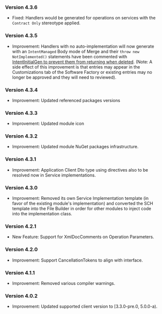 ### Version 4.3.6

- Fixed: Handlers would be generated for operations on services with the `Contract Only` stereotype applied.

### Version 4.3.5

- Improvement: Handlers with no auto-implementation will now generate with an `IntentManaged` Body mode of Merge and their `throw new NotImplemented()` statements have been commented with [IntentInitialGen to prevent them from returning when deleted](https://docs.intentarchitect.com/articles/application-development/code-management/code-management-csharp/code-management-csharp.html#the--intentinitialgen-instruction). (Note: A side effect of this improvement is that entries may appear in the Customizations tab of the Software Factory or existing entries may no longer be approved and they will need to reviewed).

### Version 4.3.4

- Improvement: Updated referenced packages versions

### Version 4.3.3

- Improvement: Updated module icon

### Version 4.3.2

- Improvement: Updated module NuGet packages infrastructure.

### Version 4.3.1

- Improvement: Application Client Dto type using directives also to be resolved now in Service implementations.

### Version 4.3.0

- Improvement: Removed its own Service Implementation template (in favor of the existing module's implementation) and converted the SCH template into the File Builder in order for other modules to inject code into the implementation class.

### Version 4.2.1

- New Feature: Support for XmlDocComments on Operation Parameters.

### Version 4.2.0

- Improvement: Support CancellationTokens to align with interface.

### Version 4.1.1

- Improvement: Removed various compiler warnings.

### Version 4.0.2

- Improvement: Updated supported client version to [3.3.0-pre.0, 5.0.0-a).
